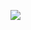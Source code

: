 ![](https://scontent-sea1-1.xx.fbcdn.net/v/t1.15752-9/s1080x2048/83239591_2761670127250903_2527800785857675264_n.jpg?_nc_cat=110&_nc_ohc=7dLCHL5Zy6YAX9bVaPp&_nc_ht=scontent-sea1-1.xx&oh=4d606dc731b56d6eeac964d38fedcc10&oe=5EBFD4C6)
